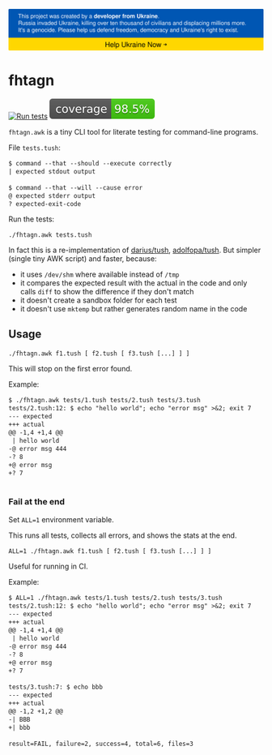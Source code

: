 [![Stand With Ukraine](https://raw.githubusercontent.com/vshymanskyy/StandWithUkraine/main/banner-direct-single.svg)](https://stand-with-ukraine.pp.ua)

# fhtagn

[![Run tests](https://github.com/xonixx/fhtagn/actions/workflows/run-tests.yml/badge.svg)](https://github.com/xonixx/fhtagn/actions/workflows/run-tests.yml)
![coverage](coverage.svg)
                    
`fhtagn.awk` is a tiny CLI tool for literate testing for command-line programs.  
                   
File `tests.tush`:
```
$ command --that --should --execute correctly
| expected stdout output

$ command --that --will --cause error
@ expected stderr output
? expected-exit-code
```

Run the tests:
```shell
./fhtagn.awk tests.tush
```

In fact this is a re-implementation of [darius/tush](https://github.com/darius/tush), [adolfopa/tush](https://github.com/adolfopa/tush).
But simpler (single tiny AWK script) and faster, because:
                      
- it uses `/dev/shm` where available instead of `/tmp`
- it compares the expected result with the actual in the code and only calls `diff` to show the difference if they don't match
- it doesn't create a sandbox folder for each test
- it doesn't use `mktemp` but rather generates random name in the code

## Usage

```
./fhtagn.awk f1.tush [ f2.tush [ f3.tush [...] ] ]
```
This will stop on the first error found.

Example:
```
$ ./fhtagn.awk tests/1.tush tests/2.tush tests/3.tush 
tests/2.tush:12: $ echo "hello world"; echo "error msg" >&2; exit 7
--- expected
+++ actual
@@ -1,4 +1,4 @@
 | hello world
-@ error msg 444
-? 8
+@ error msg
+? 7
 
```

### Fail at the end
      
Set `ALL=1` environment variable.

This runs all tests, collects all errors, and shows the stats at the end.
```
ALL=1 ./fhtagn.awk f1.tush [ f2.tush [ f3.tush [...] ] ]
```

Useful for running in CI.

Example:
```
$ ALL=1 ./fhtagn.awk tests/1.tush tests/2.tush tests/3.tush 
tests/2.tush:12: $ echo "hello world"; echo "error msg" >&2; exit 7
--- expected
+++ actual
@@ -1,4 +1,4 @@
 | hello world
-@ error msg 444
-? 8
+@ error msg
+? 7
 
tests/3.tush:7: $ echo bbb
--- expected
+++ actual
@@ -1,2 +1,2 @@
-| BBB
+| bbb
 
result=FAIL, failure=2, success=4, total=6, files=3
```


